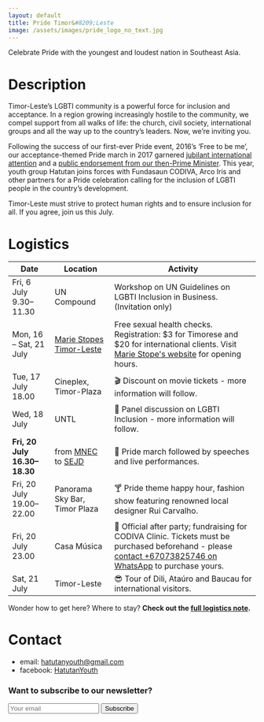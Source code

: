 ```yaml
---
layout: default
title: Pride Timor&#8209;Leste
image: /assets/images/pride_logo_no_text.jpg
---
```


<p class="tc black-90 f3 fw4">
  Celebrate Pride with the youngest and loudest nation in Southeast Asia.
</p>

# Description

Timor-Leste’s LGBTI community is a powerful force for inclusion and acceptance. In a region growing increasingly hostile to the community, we compel support from all walks of life: the church, civil society, international groups and all the way up to the country’s leaders. Now, we’re inviting you.

Following the success of our first-ever Pride event, 2016’s ‘Free to be me’, our acceptance-themed Pride march in 2017 garnered [jubilant international attention](https://www.reuters.com/article/us-timor-rights-lgbt-idUSKBN1A5005) and a [public endorsement from our then-Prime Minister](http://timor-leste.gov.tl/?p=18362&lang=en&n=1). This year, youth group Hatutan joins forces with Fundasaun CODIVA, Arco Iris and other partners for a Pride celebration calling for the inclusion of LGBTI people in the country’s development.

<p class="tc black-90 f3 fw4">
Timor-Leste must strive to protect human rights and to ensure inclusion for all. If you agree, join us this July.
</p>

# Logistics

| Date                               | Location                      | Activity                                                     |
| ---------------------------------- | ----------------------------- | ------------------------------------------------------------ |
| Fri, 6 July<br>9.30–11.30    | UN Compound                   | Workshop on UN Guidelines on LGBTI Inclusion in Business. (Invitation only)    |
| Mon, 16 – Sat, 21 July     | [Marie Stopes Timor-Leste](https://goo.gl/maps/nUV5g3d6H1L2) | Free sexual health checks. Registration: $3 for Timorese and $20 for international clients. Visit [Marie Stope's website](https://www.mariestopes.tl/) for opening hours. |
| Tue, 17 July<br>18.00          | Cineplex, Timor-Plaza         | 🎬 Discount on movie tickets - more information will follow.                                   |
| Wed, 18 July                   | UNTL                          | 🤝 Panel discussion on LGBTI Inclusion - more information will follow.                         |
| **Fri, 20 July<br>16.30–18.30** | from [MNEC](https://goo.gl/maps/nEoYGjRURu32) to [SEJD](https://goo.gl/maps/z9WXGLcm7Rq) | 🌈 Pride march followed by speeches and live  performances. |
| Fri, 20 July<br>19.00–22.00  | Panorama Sky Bar, Timor Plaza | 🍸 Pride theme happy hour, fashion show featuring renowned local designer Rui Carvalho.          |
| Fri, 20 July<br>23.00          | Casa Música                   | 🎉 Official after party; fundraising for CODIVA Clinic. Tickets must be purchased beforehand - please <a href="https://api.whatsapp.com/send?phone=67073825746" target="_blank">contact +67073825746 on WhatsApp</a> to purchase yours.         |
| Sat, 21 July                   | Timor-Leste                   | 😎 Tour of Dili, Ataúro and Baucau for international visitors. |

Wonder how to get here? Where to stay? **Check out the <a href="https://docs.google.com/document/d/1znBZEzgYE2LhLwEoDoEkBuOFbDEd0PPAxa-RlaIzPJU/edit?usp=sharing" target="_blank" rel="noopener">full logistics note</a>.**

# Contact

- email: [hatutanyouth@gmail.com](mailto:hatutanyouth@gmail.com)
- facebook: <a href="https://www.facebook.com/HatutanYouth/" target="_blank" rel="noopener">HatutanYouth</a>

### Want to subscribe to our newsletter?
<form method="POST" class="newsletter-subscribe" action="https://formspree.io/hatutanyouth@gmail.com">
  <input class="w-60" type="email" name="email" placeholder="Your email">
  <button class="dim" type="submit">Subscribe</button>
</form>
